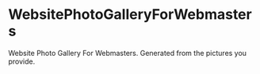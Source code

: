 # WebsitePhotoGalleryForWebmasters
Website Photo Gallery For Webmasters. Generated from the pictures you provide.
